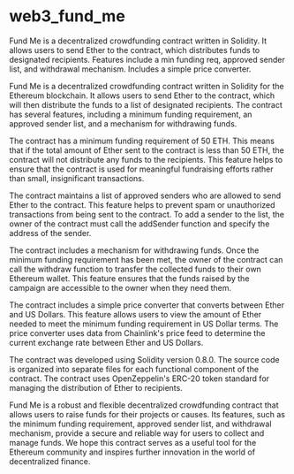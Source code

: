 # web3_fund_me
Fund Me is a decentralized crowdfunding contract written in Solidity. It allows users to send Ether to the contract, which distributes funds to designated recipients. Features include a min funding req, approved sender list, and withdrawal mechanism. Includes a simple price converter.


Fund Me is a decentralized crowdfunding contract written in Solidity for the Ethereum blockchain. It allows users to send Ether to the contract, which will then distribute the funds to a list of designated recipients. The contract has several features, including a minimum funding requirement, an approved sender list, and a mechanism for withdrawing funds.


The contract has a minimum funding requirement of 50 ETH. This means that if the total amount of Ether sent to the contract is less than 50 ETH, the contract will not distribute any funds to the recipients. This feature helps to ensure that the contract is used for meaningful fundraising efforts rather than small, insignificant transactions.

The contract maintains a list of approved senders who are allowed to send Ether to the contract. This feature helps to prevent spam or unauthorized transactions from being sent to the contract. To add a sender to the list, the owner of the contract must call the addSender function and specify the address of the sender.

The contract includes a mechanism for withdrawing funds. Once the minimum funding requirement has been met, the owner of the contract can call the withdraw function to transfer the collected funds to their own Ethereum wallet. This feature ensures that the funds raised by the campaign are accessible to the owner when they need them.

The contract includes a simple price converter that converts between Ether and US Dollars. This feature allows users to view the amount of Ether needed to meet the minimum funding requirement in US Dollar terms. The price converter uses data from Chainlink's price feed to determine the current exchange rate between Ether and US Dollars.

The contract was developed using Solidity version 0.8.0. The source code is organized into separate files for each functional component of the contract. The contract uses OpenZeppelin's ERC-20 token standard for managing the distribution of Ether to recipients.

Fund Me is a robust and flexible decentralized crowdfunding contract that allows users to raise funds for their projects or causes. Its features, such as the minimum funding requirement, approved sender list, and withdrawal mechanism, provide a secure and reliable way for users to collect and manage funds. We hope this contract serves as a useful tool for the Ethereum community and inspires further innovation in the world of decentralized finance.
